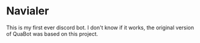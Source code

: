 # Navialer
 
This is my first ever discord bot. I don't know if it works, the original version of QuaBot was based on this project.

